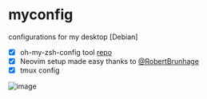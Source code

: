 # myconfig
configurations for my desktop [Debian] 
 - [x] oh-my-zsh-config tool [repo](https://github.com/ohmyzsh/ohmyzsh)
 - [x] Neovim setup made easy thanks to [@RobertBrunhage](https://gist.github.com/RobertBrunhage/4ef6305d015565a789cee45f5f9eda64)
 - [x] tmux config

![image](https://user-images.githubusercontent.com/60033549/126902424-c7ed2c89-6dd0-4862-86e4-48ac7eeff232.png)
